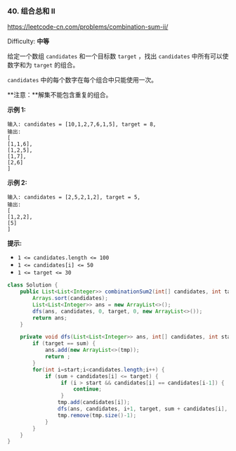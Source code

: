 ### 40. 组合总和 II

https://leetcode-cn.com/problems/combination-sum-ii/

Difficulty: **中等**


给定一个数组 `candidates` 和一个目标数 `target` ，找出 `candidates` 中所有可以使数字和为 `target` 的组合。

`candidates` 中的每个数字在每个组合中只能使用一次。

**注意：**解集不能包含重复的组合。 

**示例 1:**

```
输入: candidates = [10,1,2,7,6,1,5], target = 8,
输出:
[
[1,1,6],
[1,2,5],
[1,7],
[2,6]
]
```

**示例 2:**

```
输入: candidates = [2,5,2,1,2], target = 5,
输出:
[
[1,2,2],
[5]
]
```

**提示:**

*   `1 <= candidates.length <= 100`
*   `1 <= candidates[i] <= 50`
*   `1 <= target <= 30`


```java
class Solution {
    public List<List<Integer>> combinationSum2(int[] candidates, int target) {
        Arrays.sort(candidates);
        List<List<Integer>> ans = new ArrayList<>();
        dfs(ans, candidates, 0, target, 0, new ArrayList<>());
        return ans;
    }

    private void dfs(List<List<Integer>> ans, int[] candidates, int start, int target, int sum, List<Integer> tmp) {
        if (target == sum) {
            ans.add(new ArrayList<>(tmp));
            return ;
        }
        for(int i=start;i<candidates.length;i++) {
            if (sum + candidates[i] <= target) {
                 if (i > start && candidates[i] == candidates[i-1]) {
                     continue;
                 }
                tmp.add(candidates[i]);
                dfs(ans, candidates, i+1, target, sum + candidates[i], tmp);
                tmp.remove(tmp.size()-1);
            }
        }
    }
}
```